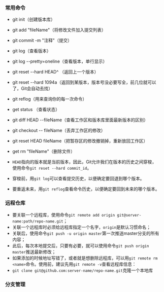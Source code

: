 ### 常用命令

- git init（创建版本库）
- git add "fileName"（将修改文件加入提交列表）
- git commit -m "注释"（提交）
- git log（查看版本）
- git log --pretty=oneline（查看版本，单行显示）
- git reset --hard HEAD^  （返回上一个版本）
- git reset --hard 1094a（返回到某版本，版本号没必要写全，前几位就可以了，Git会自动去找）
- git reflog（用来查询你的每一次命令）
- get status （查看状态）
- git diff HEAD --fileName（查看工作区和版本库里面最新版本的区别）
- git checkout -- fileName（丢弃工作区的修改）
- git reset HEAD fileName（把暂存区的修改撤销掉，重新放回工作区）
- get rm "fileName"（删除文件）

- `HEAD`指向的版本就是当前版本，因此，Git允许我们在版本的历史之间穿梭，使用命令`git reset --hard commit_id`。
- 穿梭前，用`git log`可以查看提交历史，以便确定要回退到哪个版本。
- 要重返未来，用`git reflog`查看命令历史，以便确定要回到未来的哪个版本。



### 远程仓库

- 要关联一个远程库，使用命令`git remote add origin git@server-name:path/repo-name.git`；
- 关联一个远程库时必须给远程库指定一个名字，`origin`是默认习惯命名；
- 关联后，使用命令`git push -u origin master`第一次推送master分支的所有内容；
- 此后，每次本地提交后，只要有必要，就可以使用命令`git push origin master`推送最新修改；
- 如果添加的时候地址写错了，或者就是想删除远程库，可以用`git remote rm <name>`命令。使用前，建议先用`git remote -v`查看远程库信息：
- `git clone git@github.com:server-name/repo-name.git`克隆一个本地库



### 分支管理

